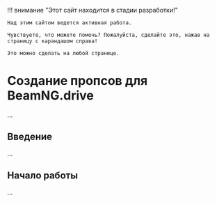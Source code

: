 !!! внимание "Этот сайт находится в стадии разработки!"

```
Над этим сайтом ведется активная работа.

Чувствуете, что можете помочь? Пожалуйста, сделайте это, нажав на страницу с карандашом справа!

Это можно сделать на любой странице.
```

# Создание пропсов для BeamNG.drive

...

## Введение

...

## Начало работы

...
